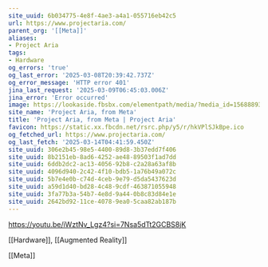 ```yaml
---
site_uuid: 6b034775-4e8f-4ae3-a4a1-055716eb42c5
url: https://www.projectaria.com/
parent_org: '[[Meta]]'
aliases:
- Project Aria
tags:
- Hardware
og_errors: 'true'
og_last_error: '2025-03-08T20:39:42.737Z'
og_error_message: 'HTTP error 401'
jina_last_request: '2025-03-09T06:45:03.006Z'
jina_error: 'Error occurred'
image: https://lookaside.fbsbx.com/elementpath/media/?media_id=156888933607258&version=1741885842
site_name: 'Project Aria, from Meta'
title: 'Project Aria, from Meta | Project Aria'
favicon: https://static.xx.fbcdn.net/rsrc.php/y5/r/hkVPlSJkBpe.ico
og_fetched_url: https://www.projectaria.com/
og_last_fetch: '2025-03-14T04:41:59.450Z'
site_uuid: 306e2b45-98e5-4400-89d8-3b37edd7f406
site_uuid: 8b2151eb-8ad6-4252-ae48-89503f1ad7dd
site_uuid: 6ddb2dc2-ac13-4056-92b8-c2a28a63af8b
site_uuid: 4096d940-2c42-4f10-bdb5-1a76b49a072c
site_uuid: 5b7e4e0b-c74d-4ceb-9e79-d5da5437623d
site_uuid: a59d1d40-bd28-4c48-9cdf-463871055948
site_uuid: 3fa77b3a-54b7-4e8d-9a44-0b8c83d84e1e
site_uuid: 2642bd92-11ce-4078-9ea0-5caa82ab187b
---
```


https://youtu.be/iWztNv_Lgz4?si=7Nsa5dTt2GCBS8jK

[[Hardware]], [[Augmented Reality]]


[[Meta]]
